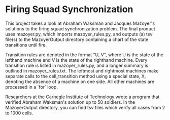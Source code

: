 <h1>Firing Squad Synchronization</h1>
<p>This project takes a look at Abraham Waksman and Jacques Mazoyer's solutions to the firing squad synchronization problem. The final product uses mazoyer.py, which imports mazoyer_rules.py, and outputs (a) tsv file(s) to the MazoyerOutput directory containing a chart of the state transitions until fire.</p>

<p>Transition rules are denoted in the format "U, V", where U is the state of the lefthand machine and V is the state of the righthand machine. Every transition rule is listed in mazoyer_rules.py, and a longer summary is outlined in mazoyer_rules.txt. The leftmost and rightmost machines make separate calls to the cell_transition method using a special state, X, denoting the absence of a machine on one side. All other machines are processed in a `for` loop.</p>

<p>Researchers at the Carnegie Institute of Technology wrote a program that verified Abraham Waksman's solution up to 50 soldiers. In the MazoyerOutput directory, you can find tsv files which verify all cases from 2 to 1000 cells. </p>
